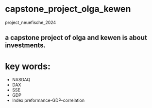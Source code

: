 # capstone_project_olga_kewen
project_neuefische_2024
## a capstone project of olga and kewen is about investments.
# key words:
* NASDAQ
* DAX
* SSE
* GDP
* Index preformance-GDP-correlation
